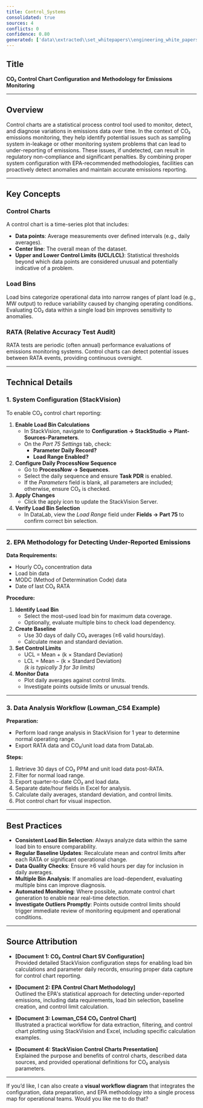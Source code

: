 ```yaml
---
title: Control_Systems
consolidated: true
sources: 4
conflicts: 0
confidence: 0.80
generated: ['data\\extracted\\set_whitepapers\\engineering_white_papers_WhitePapers_ControlCharts_CO2controlchartSVConfigurationdocx_47da83fd.md', 'data\\extracted\\set_whitepapers\\engineering_white_papers_WhitePapers_ControlCharts_EPA_Control_Chart_Methodology_for_DetectingUndepdf_8bb1c3ce.md', 'data\\extracted\\set_whitepapers\\engineering_white_papers_WhitePapers_ControlCharts_Lowman_CS4_CO2_Control_Chartxls_4cd21ddb.md', 'data\\extracted\\set_whitepapers\\engineering_white_papers_WhitePapers_ControlCharts_StackVisionControlChartspptx_cceae59d.md']  # This would be a timestamp
---
```


## Title
**CO₂ Control Chart Configuration and Methodology for Emissions Monitoring**

---

## Overview
Control charts are a statistical process control tool used to monitor, detect, and diagnose variations in emissions data over time. In the context of CO₂ emissions monitoring, they help identify potential issues such as sampling system in-leakage or other monitoring system problems that can lead to under-reporting of emissions. These issues, if undetected, can result in regulatory non-compliance and significant penalties. By combining proper system configuration with EPA-recommended methodologies, facilities can proactively detect anomalies and maintain accurate emissions reporting.

---

## Key Concepts

### Control Charts
A control chart is a time-series plot that includes:
- **Data points**: Average measurements over defined intervals (e.g., daily averages).
- **Center line**: The overall mean of the dataset.
- **Upper and Lower Control Limits (UCL/LCL)**: Statistical thresholds beyond which data points are considered unusual and potentially indicative of a problem.

### Load Bins
Load bins categorize operational data into narrow ranges of plant load (e.g., MW output) to reduce variability caused by changing operating conditions. Evaluating CO₂ data within a single load bin improves sensitivity to anomalies.

### RATA (Relative Accuracy Test Audit)
RATA tests are periodic (often annual) performance evaluations of emissions monitoring systems. Control charts can detect potential issues between RATA events, providing continuous oversight.

---

## Technical Details

### 1. System Configuration (StackVision)
To enable CO₂ control chart reporting:
1. **Enable Load Bin Calculations**  
   - In StackVision, navigate to **Configuration → StackStudio → Plant-Sources-Parameters**.
   - On the *Part 75 Settings* tab, check:
     - **Parameter Daily Record?**
     - **Load Range Enabled?**
2. **Configure Daily ProcessNow Sequence**  
   - Go to **ProcessNow → Sequences**.
   - Select the daily sequence and ensure **Task PDR** is enabled.
   - If the *Parameters* field is blank, all parameters are included; otherwise, ensure CO₂ is checked.
3. **Apply Changes**  
   - Click the apply icon to update the StackVision Server.
4. **Verify Load Bin Selection**  
   - In DataLab, view the *Load Range* field under **Fields → Part 75** to confirm correct bin selection.

---

### 2. EPA Methodology for Detecting Under-Reported Emissions
**Data Requirements:**
- Hourly CO₂ concentration data
- Load bin data
- MODC (Method of Determination Code) data
- Date of last CO₂ RATA

**Procedure:**
1. **Identify Load Bin**  
   - Select the most-used load bin for maximum data coverage.
   - Optionally, evaluate multiple bins to check load dependency.
2. **Create Baseline**  
   - Use 30 days of daily CO₂ averages (≥6 valid hours/day).
   - Calculate mean and standard deviation.
3. **Set Control Limits**  
   - UCL = Mean + (k × Standard Deviation)  
   - LCL = Mean − (k × Standard Deviation)  
     *(k is typically 3 for 3σ limits)*
4. **Monitor Data**  
   - Plot daily averages against control limits.
   - Investigate points outside limits or unusual trends.

---

### 3. Data Analysis Workflow (Lowman_CS4 Example)
**Preparation:**
- Perform load range analysis in StackVision for 1 year to determine normal operating range.
- Export RATA data and CO₂/unit load data from DataLab.

**Steps:**
1. Retrieve 30 days of CO₂ PPM and unit load data post-RATA.
2. Filter for normal load range.
3. Export quarter-to-date CO₂ and load data.
4. Separate date/hour fields in Excel for analysis.
5. Calculate daily averages, standard deviation, and control limits.
6. Plot control chart for visual inspection.

---

## Best Practices
- **Consistent Load Bin Selection**: Always analyze data within the same load bin to ensure comparability.
- **Regular Baseline Updates**: Recalculate mean and control limits after each RATA or significant operational change.
- **Data Quality Checks**: Ensure ≥6 valid hours per day for inclusion in daily averages.
- **Multiple Bin Analysis**: If anomalies are load-dependent, evaluating multiple bins can improve diagnosis.
- **Automated Monitoring**: Where possible, automate control chart generation to enable near real-time detection.
- **Investigate Outliers Promptly**: Points outside control limits should trigger immediate review of monitoring equipment and operational conditions.

---

## Source Attribution
- **[Document 1: CO₂ Control Chart SV Configuration]**  
  Provided detailed StackVision configuration steps for enabling load bin calculations and parameter daily records, ensuring proper data capture for control chart reporting.

- **[Document 2: EPA Control Chart Methodology]**  
  Outlined the EPA's statistical approach for detecting under-reported emissions, including data requirements, load bin selection, baseline creation, and control limit calculation.

- **[Document 3: Lowman_CS4 CO₂ Control Chart]**  
  Illustrated a practical workflow for data extraction, filtering, and control chart plotting using StackVision and Excel, including specific calculation examples.

- **[Document 4: StackVision Control Charts Presentation]**  
  Explained the purpose and benefits of control charts, described data sources, and provided operational definitions for CO₂ analysis parameters.

---

If you’d like, I can also create a **visual workflow diagram** that integrates the configuration, data preparation, and EPA methodology into a single process map for operational teams. Would you like me to do that?